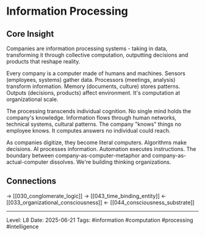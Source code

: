 # Information Processing

## Core Insight
Companies are information processing systems - taking in data, transforming it through collective computation, outputting decisions and products that reshape reality.

Every company is a computer made of humans and machines. Sensors (employees, systems) gather data. Processors (meetings, analysis) transform information. Memory (documents, culture) stores patterns. Outputs (decisions, products) affect environment. It's computation at organizational scale.

The processing transcends individual cognition. No single mind holds the company's knowledge. Information flows through human networks, technical systems, cultural patterns. The company "knows" things no employee knows. It computes answers no individual could reach.

As companies digitize, they become literal computers. Algorithms make decisions. AI processes information. Automation executes instructions. The boundary between company-as-computer-metaphor and company-as-actual-computer dissolves. We're building thinking organizations.

## Connections
→ [[030_conglomerate_logic]]
→ [[043_time_binding_entity]]
← [[033_organizational_consciousness]]
← [[044_consciousness_substrate]]

---
Level: L8
Date: 2025-06-21
Tags: #information #computation #processing #intelligence